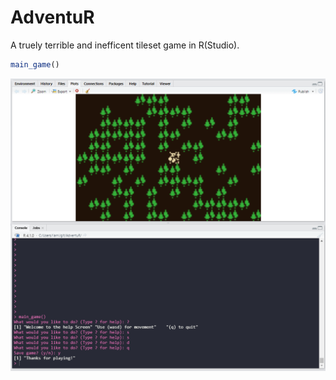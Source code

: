 # AdventuR
A truely terrible and inefficent tileset game in R(Studio).

```R
main_game()
```

![](img/screenshot.png)

